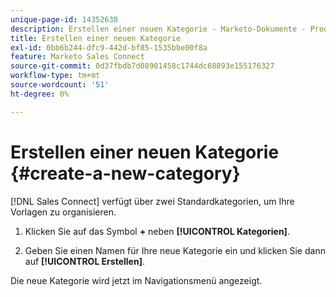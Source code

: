 ```yaml
---
unique-page-id: 14352638
description: Erstellen einer neuen Kategorie - Marketo-Dokumente - Produktdokumentation
title: Erstellen einer neuen Kategorie
exl-id: 0bb6b244-dfc9-442d-bf85-1535bbe00f8a
feature: Marketo Sales Connect
source-git-commit: 0d37fbdb7d08901458c1744dc68893e155176327
workflow-type: tm+mt
source-wordcount: '51'
ht-degree: 0%

---
```


# Erstellen einer neuen Kategorie {#create-a-new-category}

[!DNL Sales Connect] verfügt über zwei Standardkategorien, um Ihre Vorlagen zu organisieren.

1. Klicken Sie auf das Symbol **+** neben **[!UICONTROL Kategorien]**.

1. Geben Sie einen Namen für Ihre neue Kategorie ein und klicken Sie dann auf **[!UICONTROL Erstellen]**.

Die neue Kategorie wird jetzt im Navigationsmenü angezeigt.
